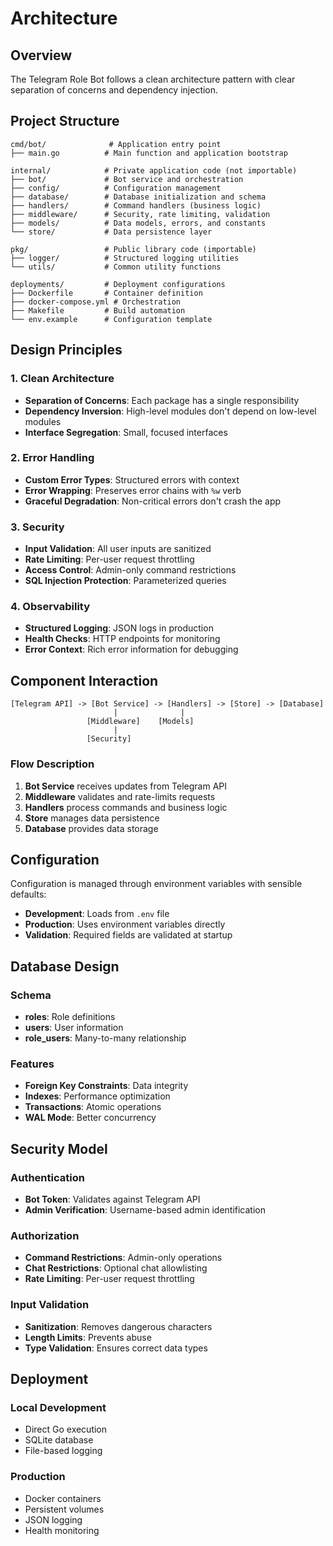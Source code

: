 # Architecture

## Overview

The Telegram Role Bot follows a clean architecture pattern with clear separation of concerns and dependency injection.

## Project Structure

```
cmd/bot/              # Application entry point
├── main.go          # Main function and application bootstrap

internal/            # Private application code (not importable)
├── bot/             # Bot service and orchestration
├── config/          # Configuration management
├── database/        # Database initialization and schema
├── handlers/        # Command handlers (business logic)
├── middleware/      # Security, rate limiting, validation
├── models/          # Data models, errors, and constants
└── store/           # Data persistence layer

pkg/                 # Public library code (importable)
├── logger/          # Structured logging utilities
└── utils/           # Common utility functions

deployments/         # Deployment configurations
├── Dockerfile       # Container definition
├── docker-compose.yml # Orchestration
├── Makefile         # Build automation
└── env.example      # Configuration template
```

## Design Principles

### 1. Clean Architecture
- **Separation of Concerns**: Each package has a single responsibility
- **Dependency Inversion**: High-level modules don't depend on low-level modules
- **Interface Segregation**: Small, focused interfaces

### 2. Error Handling
- **Custom Error Types**: Structured errors with context
- **Error Wrapping**: Preserves error chains with `%w` verb
- **Graceful Degradation**: Non-critical errors don't crash the app

### 3. Security
- **Input Validation**: All user inputs are sanitized
- **Rate Limiting**: Per-user request throttling
- **Access Control**: Admin-only command restrictions
- **SQL Injection Protection**: Parameterized queries

### 4. Observability
- **Structured Logging**: JSON logs in production
- **Health Checks**: HTTP endpoints for monitoring
- **Error Context**: Rich error information for debugging

## Component Interaction

```
[Telegram API] -> [Bot Service] -> [Handlers] -> [Store] -> [Database]
                       |              |
                 [Middleware]    [Models]
                       |
                 [Security]
```

### Flow Description

1. **Bot Service** receives updates from Telegram API
2. **Middleware** validates and rate-limits requests
3. **Handlers** process commands and business logic
4. **Store** manages data persistence
5. **Database** provides data storage

## Configuration

Configuration is managed through environment variables with sensible defaults:

- **Development**: Loads from `.env` file
- **Production**: Uses environment variables directly
- **Validation**: Required fields are validated at startup

## Database Design

### Schema
- **roles**: Role definitions
- **users**: User information
- **role_users**: Many-to-many relationship

### Features
- **Foreign Key Constraints**: Data integrity
- **Indexes**: Performance optimization
- **Transactions**: Atomic operations
- **WAL Mode**: Better concurrency

## Security Model

### Authentication
- **Bot Token**: Validates against Telegram API
- **Admin Verification**: Username-based admin identification

### Authorization
- **Command Restrictions**: Admin-only operations
- **Chat Restrictions**: Optional chat allowlisting
- **Rate Limiting**: Per-user request throttling

### Input Validation
- **Sanitization**: Removes dangerous characters
- **Length Limits**: Prevents abuse
- **Type Validation**: Ensures correct data types

## Deployment

### Local Development
- Direct Go execution
- SQLite database
- File-based logging

### Production
- Docker containers
- Persistent volumes
- JSON logging
- Health monitoring
